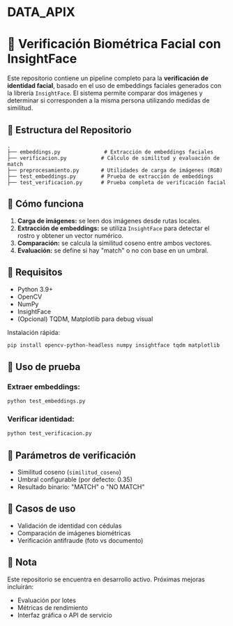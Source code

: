 # DATA_APIX

# 🧠 Verificación Biométrica Facial con InsightFace

Este repositorio contiene un pipeline completo para la **verificación de identidad facial**, basado en el uso de embeddings faciales generados con la librería `InsightFace`. El sistema permite comparar dos imágenes y determinar si corresponden a la misma persona utilizando medidas de similitud.



## 📁 Estructura del Repositorio

```
.
├── embeddings.py              # Extracción de embeddings faciales
├── verificacion.py           # Cálculo de similitud y evaluación de match
├── preprocesamiento.py       # Utilidades de carga de imágenes (RGB)
├── test_embeddings.py        # Prueba de extracción de embeddings
├── test_verificacion.py      # Prueba completa de verificación facial

```


## 🚀 Cómo funciona

1. **Carga de imágenes:** se leen dos imágenes desde rutas locales.
2. **Extracción de embeddings:** se utiliza `InsightFace` para detectar el rostro y obtener un vector numérico.
3. **Comparación:** se calcula la similitud coseno entre ambos vectores.
4. **Evaluación:** se define si hay "match" o no con base en un umbral.



## 🔧 Requisitos

- Python 3.9+
- OpenCV
- NumPy
- InsightFace
- (Opcional) TQDM, Matplotlib para debug visual

Instalación rápida:
```bash
pip install opencv-python-headless numpy insightface tqdm matplotlib
```



## 🧪 Uso de prueba

### Extraer embeddings:
```bash
python test_embeddings.py
```

### Verificar identidad:
```bash
python test_verificacion.py
```



## 📏 Parámetros de verificación

- Similitud coseno (`similitud_coseno`)
- Umbral configurable (por defecto: 0.35)
- Resultado binario: "MATCH" o "NO MATCH"



## 🧠 Casos de uso

- Validación de identidad con cédulas
- Comparación de imágenes biométricas
- Verificación antifraude (foto vs documento)



## 📌 Nota

Este repositorio se encuentra en desarrollo activo. Próximas mejoras incluirán:
- Evaluación por lotes
- Métricas de rendimiento
- Interfaz gráfica o API de servicio
